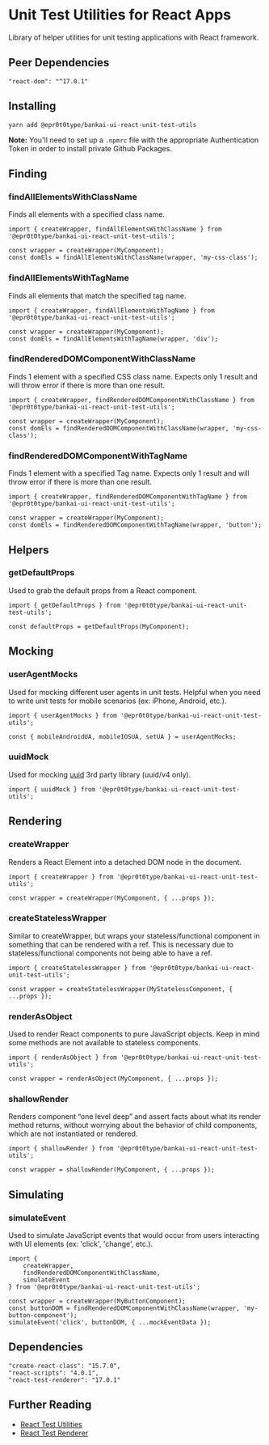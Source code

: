 # Unit Test Utilities for React Apps
Library of helper utilities for unit testing applications with React framework.

## Peer Dependencies
```
"react-dom": "^17.0.1"
```

## Installing
```
yarn add @epr0t0type/bankai-ui-react-unit-test-utils
```

**Note:** You'll need to set up a `.npmrc` file with the appropriate Authentication Token in order to install private Github Packages.

## Finding
### findAllElementsWithClassName
Finds all elements with a specified class name.

```
import { createWrapper, findAllElementsWithClassName } from '@epr0t0type/bankai-ui-react-unit-test-utils';

const wrapper = createWrapper(MyComponent);
const domEls = findAllElementsWithClassName(wrapper, 'my-css-class');
```

### findAllElementsWithTagName
Finds all elements that match the specified tag name.

```
import { createWrapper, findAllElementsWithTagName } from '@epr0t0type/bankai-ui-react-unit-test-utils';

const wrapper = createWrapper(MyComponent);
const domEls = findAllElementsWithTagName(wrapper, 'div');
```

### findRenderedDOMComponentWithClassName
Finds 1 element with a specified CSS class name. Expects only 1 result and will throw error if there is more than one result.

```
import { createWrapper, findRenderedDOMComponentWithClassName } from '@epr0t0type/bankai-ui-react-unit-test-utils';

const wrapper = createWrapper(MyComponent);
const domEls = findRenderedDOMComponentWithClassName(wrapper, 'my-css-class');
```

### findRenderedDOMComponentWithTagName
Finds 1 element with a specified Tag name. Expects only 1 result and will throw error if there is more than one result.

```
import { createWrapper, findRenderedDOMComponentWithTagName } from '@epr0t0type/bankai-ui-react-unit-test-utils';

const wrapper = createWrapper(MyComponent);
const domEls = findRenderedDOMComponentWithTagName(wrapper, 'button');
```

## Helpers
### getDefaultProps
Used to grab the default props from a React component.

```
import { getDefaultProps } from '@epr0t0type/bankai-ui-react-unit-test-utils';

const defaultProps = getDefaultProps(MyComponent);
```

## Mocking
### userAgentMocks
Used for mocking different user agents in unit tests. Helpful when you need to write unit tests for mobile scenarios (ex: iPhone, Android, etc.).

```
import { userAgentMocks } from '@epr0t0type/bankai-ui-react-unit-test-utils';

const { mobileAndroidUA, mobileIOSUA, setUA } = userAgentMocks;
```

### uuidMock
Used for mocking [uuid](https://github.com/uuidjs/uuid#readme) 3rd party library (uuid/v4 only).

```
import { uuidMock } from '@epr0t0type/bankai-ui-react-unit-test-utils';
```

## Rendering
### createWrapper
Renders a React Element into a detached DOM node in the document.

```
import { createWrapper } from '@epr0t0type/bankai-ui-react-unit-test-utils';

const wrapper = createWrapper(MyComponent, { ...props });
```

### createStatelessWrapper
Similar to createWrapper, but wraps your stateless/functional component in something that can be rendered with a ref. This is necessary due to stateless/functional components not being able to have a ref.

```
import { createStatelessWrapper } from '@epr0t0type/bankai-ui-react-unit-test-utils';

const wrapper = createStatelessWrapper(MyStatelessComponent, { ...props });
```

### renderAsObject
Used to render React components to pure JavaScript objects. Keep in mind some methods are not available to stateless components.

```
import { renderAsObject } from '@epr0t0type/bankai-ui-react-unit-test-utils';

const wrapper = renderAsObject(MyComponent, { ...props });
```

### shallowRender
Renders component “one level deep” and assert facts about what its render method returns, without worrying about the behavior of child components, which are not instantiated or rendered.

```
import { shallowRender } from '@epr0t0type/bankai-ui-react-unit-test-utils';

const wrapper = shallowRender(MyComponent, { ...props });
```

## Simulating
### simulateEvent
Used to simulate JavaScript events that would occur from users interacting with UI elements (ex: 'click', 'change', etc.).

```
import {
    createWrapper,
    findRenderedDOMComponentWithClassName,
    simulateEvent
} from '@epr0t0type/bankai-ui-react-unit-test-utils';

const wrapper = createWrapper(MyButtonComponent);
const buttonDOM = findRenderedDOMComponentWithClassName(wrapper, 'my-button-component');
simulateEvent('click', buttonDOM, { ...mockEventData });
```

## Dependencies
```
"create-react-class": "15.7.0",
"react-scripts": "4.0.1",
"react-test-renderer": "17.0.1"
```

## Further Reading
- [React Test Utilities](https://reactjs.org/docs/test-utils.html)
- [React Test Renderer](https://reactjs.org/docs/test-renderer.html)
